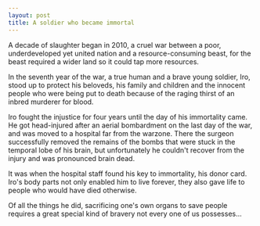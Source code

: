 ```yaml
---
layout: post
title: A soldier who became immortal
---
```


A decade of slaughter began in 2010, a cruel war between a poor, underdeveloped yet united nation and a resource-consuming beast, for the beast required a wider land so it could tap more resources.

In the seventh year of the war, a true human and a brave young soldier, Iro, stood up to protect his beloveds, his family and children and the innocent people who were being put to death because of the raging thirst of an inbred murderer for blood.

Iro fought the injustice for four years until the day of his immortality came. He got head-injured after an aerial bombardment on the last day of the war, and was moved to a hospital far from the warzone. There the surgeon successfully removed the remains of the bombs that were stuck in the temporal lobe of his brain, but unfortunately he couldn't recover from the injury and was pronounced brain dead.

It was when the hospital staff found his key to immortality, his donor card. Iro's body parts not only enabled him to live forever, they also gave life to people who would have died otherwise.

Of all the things he did, sacrificing one's own organs to save people requires a great special kind of bravery not every one of us possesses...
